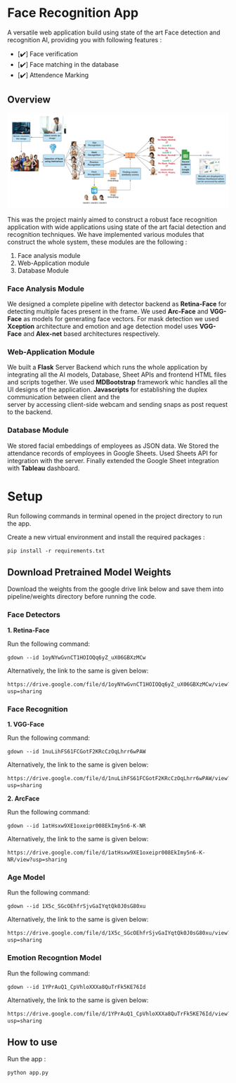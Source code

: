 


# Face Recognition App

A versatile web application build using state of the art Face detection and recognition AI, providing you with following features :  

- [:heavy_check_mark:] Face verification 
- [:heavy_check_mark:] Face matching in the database
- [:heavy_check_mark:] Attendence Marking 

## Overview

<img src = "https://github.com/kmitul/face_recognition_app/blob/main/Extras/pipeline.png">

This was the project mainly aimed to construct a robust face recognition application with wide applications using state of the art facial detection and recognition techniques. 
We have implemented various modules that construct the whole system, these modules are the following :

1. Face analysis module 
2. Web-Application module
3. Database Module  

### Face Analysis Module
We designed a complete pipeline with detector backend as **Retina-Face** for detecting multiple faces present in the frame. We used **Arc-Face** and **VGG-Face** as models for generating face vectors. For mask detection we used **Xception** architecture and emotion and age detection model uses **VGG-Face** and **Alex-net** based architectures respectively.  

### Web-Application Module

We built a **Flask** Server Backend which runs the whole application by    integrating all the AI models, Database, Sheet APIs and frontend HTML files and scripts together.​ We used **MDBootstrap** framework whic handles all the UI designs of the      application.​ 
**Javascripts** for establishing the duplex communication between client and the 	   	   	
server by accessing client-side webcam and sending snaps as post request to the backend.

### Database Module

We stored facial embeddings of employees as JSON data.​ We Stored the attendance records of employees in Google Sheets.​ Used Sheets API for integration with the server.​ Finally extended the Google Sheet integration with **Tableau** dashboard.

# Setup 

Run following commands in terminal opened in the project directory to run the app.

Create a new virtual environment and install the required packages : 
```
pip install -r requirements.txt
```

## Download Pretrained Model Weights

Download the weights from the google drive link below and save them into pipeline/weights directory before running the code.

### Face Detectors 

**1. Retina-Face** 

Run the following command:
```
gdown --id 1oyNYwGvnCT1HOIOQq6yZ_uX06GBXzMCw
```
Alternatively, the link to the same is given below:
```
https://drive.google.com/file/d/1oyNYwGvnCT1HOIOQq6yZ_uX06GBXzMCw/view?usp=sharing
```

### Face Recognition

**1. VGG-Face** 

Run the following command:
```
gdown --id 1nuLihFS61FCGotF2KRcCzOqLhrr6wPAW
```
Alternatively, the link to the same is given below:
```
https://drive.google.com/file/d/1nuLihFS61FCGotF2KRcCzOqLhrr6wPAW/view?usp=sharing
```
**2. ArcFace** 

Run the following command:
```
gdown --id 1atHsxw9XE1oxeipr008EkImy5n6-K-NR
```
Alternatively, the link to the same is given below:
```
https://drive.google.com/file/d/1atHsxw9XE1oxeipr008EkImy5n6-K-NR/view?usp=sharing
```

### Age Model

Run the following command:
```
gdown --id 1X5c_SGcOEhfrSjvGaIYqtQk0J0sG80xu
```
Alternatively, the link to the same is given below:
```
https://drive.google.com/file/d/1X5c_SGcOEhfrSjvGaIYqtQk0J0sG80xu/view?usp=sharing
```

### Emotion Recogntion Model

Run the following command:
```
gdown --id 1YPrAuQ1_CpVhloXXXa8QuTrFk5KE76Id
```
Alternatively, the link to the same is given below:
```
https://drive.google.com/file/d/1YPrAuQ1_CpVhloXXXa8QuTrFk5KE76Id/view?usp=sharing
```

## How to use

Run the app : 
```
python app.py
```
